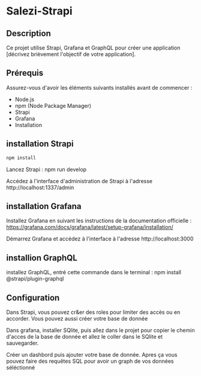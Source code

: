 # Salezi-Strapi



## Description

Ce projet utilise Strapi, Grafana et GraphQL pour créer une application [décrivez brièvement l'objectif de votre application].



## Prérequis

Assurez-vous d'avoir les éléments suivants installés avant de commencer :

- Node.js
- npm (Node Package Manager)
- Strapi
- Grafana
- Installation



## installation Strapi

```sh
npm install
```

Lancez Strapi : npm run develop 

Accédez à l'interface d'administration de Strapi à l'adresse http://localhost:1337/admin



## installation Grafana

Installez Grafana en suivant les instructions de la documentation officielle : https://grafana.com/docs/grafana/latest/setup-grafana/installation/

Démarrez Grafana et accédez à l'interface à l'adresse http://localhost:3000



## installion GraphQL

installez GraphQL, entré cette commande dans le terminal : npm install @strapi/plugin-graphql    



## Configuration

Dans Strapi, vous pouvez cr&er des roles pour limiter des accès ou en accorder. Vous pouvez aussi créer votre base de donnée



Dans grafana, installer SQlite, puis allez dans le projet pour copier le chemin d'acces de la base de donnée et allez le coller dans le SQlite et sauvegarder.


Créer un dashbord puis ajouter votre base de donnée. Apres ça vous pouvez faire des requêtes SQL pour avoir un graph de vos données séléctionné



